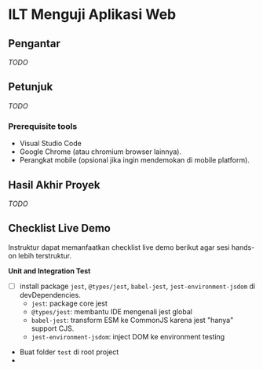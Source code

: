 # ILT Menguji Aplikasi Web

## Pengantar

_TODO_

## Petunjuk

_TODO_

### Prerequisite tools

- Visual Studio Code
- Google Chrome (atau chromium browser lainnya).
- Perangkat mobile (opsional jika ingin mendemokan di mobile platform).

## Hasil Akhir Proyek

_TODO_

## Checklist Live Demo

Instruktur dapat memanfaatkan checklist live demo berikut agar sesi hands-on lebih terstruktur.

**Unit and Integration Test**
- [ ] install package `jest`, `@types/jest`, `babel-jest`, `jest-environment-jsdom` di devDependencies.
  - `jest`: package core jest
  - `@types/jest`: membantu IDE mengenali jest global
  - `babel-jest`: transform ESM ke CommonJS karena jest "hanya" support CJS.
  - `jest-environment-jsdom`: inject DOM ke environment testing
- Buat folder `test` di root project
- 